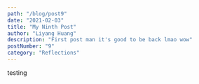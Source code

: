 ```yaml
---
path: "/blog/post9"
date: "2021-02-03"
title: "My Ninth Post"
author: "Liyang Huang"
description: "First post man it's good to be back lmao wow"
postNumber: "9"
category: "Reflections"
---
```


testing